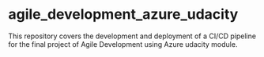 # agile_development_azure_udacity
This repository covers the development and deployment of a CI/CD pipeline for the final project of Agile Development using Azure udacity module.
